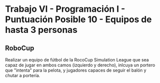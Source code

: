 # Trabajo VI - Programación I - Puntuación Posible 10 - Equipos de hasta 3 personas

## RoboCup  

Realizar un equipo de fútbol de la RocoCup Simulation League que sea capaz de jugar en ambos camos (izquierdo y derecho), inlcuya un portero que "intenta" para la pelota, y jugadores capaces de seguir el balón y chutar a portería.
